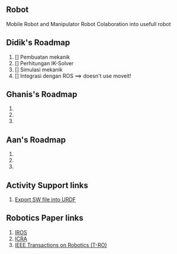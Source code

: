 ## Robot
Mobile Robot and Manipulator Robot Colaboration into usefull robot

## Didik's Roadmap
1. [] Pembuatan mekanik 
2. [] Perhitungan IK-Solver 
3. [] Simulasi mekanik 
4. [] Integrasi dengan ROS ==> doesn't use moveit!


## Ghanis's Roadmap
1.
2.
3.

## Aan's Roadmap
1.
2.
3.

## Activity Support links
1. [Export SW file into URDF](https://github.com/ros/solidworks_urdf_exporter)

## Robotics Paper links
1. [IROS](https://www.ieee-ras.org/conferences-workshops/financially-co-sponsored/iros)
2. [ICRA](https://ieeexplore.ieee.org/Xplore/home.jsp)
3. [IEEE Transactions on Robotics (T-RO)](https://www.ieee-ras.org/publications/t-ro)